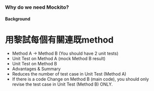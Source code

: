 ### Why do we need Mockito?
#### Background
# 用黎試每個有關連既method
- Method A -> Method B (You should have 2 unit tests)
 - Unit Test on Method A (mock Method B result)
 - Unit Test on Method B
- Advantages & Summary
 - Reduces the number of test case in Unit Test (Method A)
 - If there is a code Change on Method B (main code), you should only revise the test case in Unit Test (Method B) ONLY.
